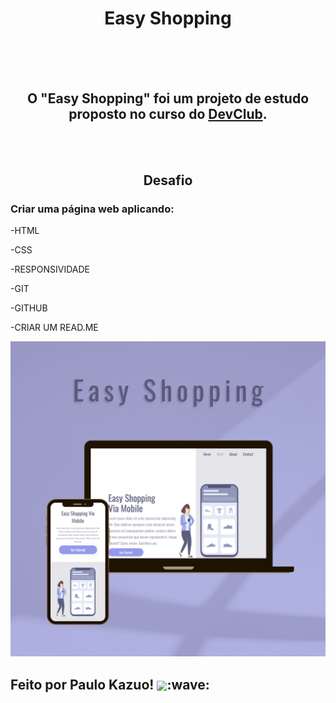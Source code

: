 <h1 align="center" >Easy Shopping</h1>
<br>
<br>
<br>
<h2 align="center">O "Easy Shopping" foi um projeto de estudo proposto no curso do <a href="https://rodolfomori.com.br/devclub">DevClub</a>.</h2>
<br>
<br>
<h2 align="center" >Desafio</h2>
<h3>Criar uma página web aplicando:</h3>
<p>-HTML</p>
<p>-CSS</p>
<p>-RESPONSIVIDADE</p>
<p>-GIT</p>
<p>-GITHUB</p>
<p>-CRIAR UM READ.ME</p>

<img src="https://github.com/PauloKazuo/Easy-Shopping/blob/main/img/Mockup%20easy%20shopping.png?raw=true" alt="mockup-image">
<br>
<h2>Feito por Paulo Kazuo! <span><a href="https://www.linkedin.com/in/paulo-kazuo-oliveira-murakami-3b4a50319/" target="_blank" rel="noopener noreferrer" cursor="pointer" ><img align="center" src="https://img.shields.io/badge/LinkedIn-0077B5?style=for-the-badge&logo=linkedin&logoColor=white"></a></span>:wave:</h2>
